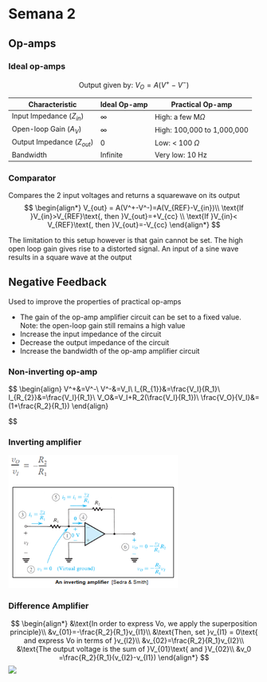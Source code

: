 # Semana 2
## Op-amps
### Ideal op-amps

$$\text{Output given by: } V_O = A(V^+-V^-)$$

| Characteristic                            | Ideal Op-amp                     | Practical Op-amp          |
|------------------------------------------|----------------------------------|---------------------------|
| Input Impedance ($Z_{in}$)                | $\infty$                         | High: a few M$\Omega$      |
| Open-loop Gain ($A_V$)                    | $\infty$                         | High: 100,000 to 1,000,000 |
| Output Impedance ($Z_{out}$)              | 0                                | Low: < 100 $\Omega$        |
| Bandwidth                                 | Infinite                         | Very low: 10 Hz            |


### Comparator
Compares the 2 input voltages and returns a squarewave on its output
$$
\begin{align*}
V_{out} = A(V^+-V^-)=A(V_{REF}-V_{in})\\ 
\text{If }V_{in}>V_{REF}\text{, then }V_{out}=+V_{cc} \\ 
\text{If }V_{in}< V_{REF}\text{, then }V_{out}=-V_{cc}
\end{align*}
$$

The limitation to this setup however is that gain cannot be set. The high open loop gain gives rise to a distorted signal. An input of a sine wave results in a square wave at the output

## Negative Feedback

Used to improve the properties of practical op-amps

- The gain of the op-amp amplifier circuit can be set to a fixed value. Note: the open-loop gain still remains a high value
- Increase the input impedance of the circuit
- Decrease the output impedance of the circuit
- Increase the bandwidth of the op-amp amplifier circuit

### Non-inverting op-amp
$$ \begin{align} V^+&=V^-\\ V^-&=V_I\\ I_{R_{1}}&=\frac{V_I}{R_1}\\ I_{R_{2}}&=\frac{V_I}{R_1}\\ V_O&=V_I+R_2(\frac{V_I}{R_1})\\ \frac{V_O}{V_I}&=(1+\frac{R_2}{R_1}) \end{align}

$$


### Inverting amplifier
![](inverting_op_amp.png)

### Difference Amplifier
$$
\begin{align*}
&\text{In order to express Vo, we apply the superposition principle}\\ &v_{01}=-\frac{R_2}{R_1}v_{I1}\\ 
&\text{Then, set }v_{I1} = 0\text{ and express Vo in terms of }v_{l2}\\ &v_{02}=\frac{R_2}{R_1}v_{I2}\\ 
&\text{The output voltage is the sum of }V_{01}\text{ and }V_{02}\\ 
&v_0 =\frac{R_2}{R_1}(v_{I2}-v_{I1})
\end{align*}
$$
![](diff_op_amp.png)

